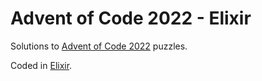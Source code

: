 # Advent of Code 2022 - Elixir

Solutions to [Advent of Code 2022](https://adventofcode.com/2022/) puzzles.

Coded in [Elixir](https://elixir-lang.org/).

